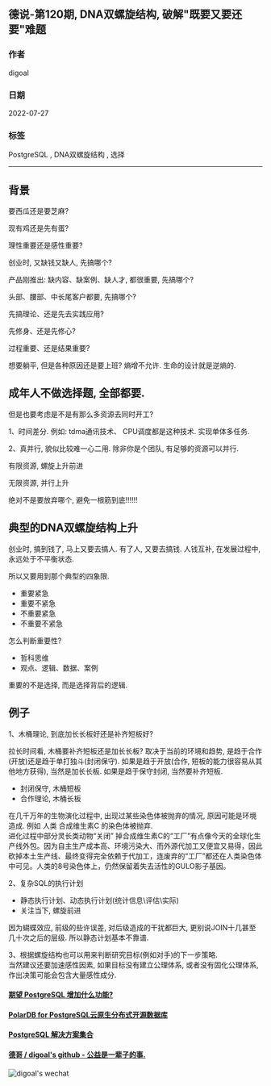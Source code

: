 ## 德说-第120期, DNA双螺旋结构, 破解"既要又要还要"难题   
          
### 作者          
digoal          
          
### 日期          
2022-07-27         
          
### 标签          
PostgreSQL , DNA双螺旋结构 , 选择        
          
----          
          
## 背景      
要西瓜还是要芝麻?   
  
现有鸡还是先有蛋?   
  
理性重要还是感性重要?  
  
创业时, 又缺钱又缺人, 先搞哪个?   
  
产品刚推出: 缺内容、缺案例、缺人才, 都很重要, 先搞哪个?  
  
头部、腰部、中长尾客户都要, 先搞哪个?   
  
先搞理论、还是先去实践应用?   
  
先修身、还是先修心?   
  
过程重要、还是结果重要?   
  
想要躺平, 但是各种原因还是要上班? 熵增不允许. 生命的设计就是逆熵的.   
  
## 成年人不做选择题, 全部都要.  
但是也要考虑是不是有那么多资源去同时开工?   
  
1、时间差分. 例如: tdma通讯技术、 CPU调度都是这种技术. 实现单体多任务.    
  
2、真并行, 貌似比较难一心二用.  除非你是个团队, 有足够的资源可以并行.    
  
有限资源, 螺旋上升前进   
  
无限资源, 并行上升   
  
绝对不是要放弃哪个, 避免一根筋到底!!!!!!  
  
## 典型的DNA双螺旋结构上升  
  
创业时, 搞到钱了, 马上又要去搞人. 有了人, 又要去搞钱. 人钱互补, 在发展过程中, 永远处于不平衡状态.   
  
所以又要用到那个典型的四象限.  
- 重要紧急  
- 重要不紧急  
- 不重要紧急  
- 不重要不紧急  
  
怎么判断重要性?   
- 哲科思维  
- 观点、逻辑、数据、案例  
  
重要的不是选择, 而是选择背后的逻辑.    
  
## 例子  
1、木桶理论, 到底加长长板好还是补齐短板好?   
  
  
拉长时间看, 木桶要补齐短板还是加长长板? 取决于当前的环境和趋势, 是趋于合作(开放)还是趋于单打独斗(封闭保守).  如果是趋于开放(合作, 短板的能力很容易从其他地方获得), 当然是加长长板. 如果是趋于保守封闭, 当然要补齐短板.    
  
- 封闭保守, 木桶短板  
- 合作理论, 木桶长板  
  
在几千万年的生物演化过程中, 出现过某些染色体被抛弃的情况, 原因可能是环境造成. 例如 人类 合成维生素C 的染色体被抛弃.    
进化过程中部分灵长类动物“关闭” 掉合成维生素C的“工厂”有点像今天的全球化生产线外包。因为自主生产成本高、环境污染大、而外源代加工又便宜又易得，因此砍掉本土生产线、最终变得完全依赖于代加工，连废弃的“工厂”都还在人类染色体中可见。人类的8号染色体上，仍然保留着失去活性的GULO影子基因。  
  
  
2、复杂SQL的执行计划  
- 静态执行计划、动态执行计划(统计信息\评估\实际)  
- 关注当下, 螺旋前进  
  
因为蝴蝶效应, 前级的些许误差, 对后级造成的干扰都巨大, 更别说JOIN十几甚至几十次之后的层级. 所以静态计划基本不靠谱.   
  
3、根据螺旋结构也可以用来判断研究目标(例如对手)的下一步策略.   
当然建议还要加速感性因素, 如果目标没有建立公理体系, 或者没有固化公理体系, 作出决策可能会包含大量感性成分.   
  
  
#### [期望 PostgreSQL 增加什么功能?](https://github.com/digoal/blog/issues/76 "269ac3d1c492e938c0191101c7238216")
  
  
#### [PolarDB for PostgreSQL云原生分布式开源数据库](https://github.com/ApsaraDB/PolarDB-for-PostgreSQL "57258f76c37864c6e6d23383d05714ea")
  
  
#### [PostgreSQL 解决方案集合](https://yq.aliyun.com/topic/118 "40cff096e9ed7122c512b35d8561d9c8")
  
  
#### [德哥 / digoal's github - 公益是一辈子的事.](https://github.com/digoal/blog/blob/master/README.md "22709685feb7cab07d30f30387f0a9ae")
  
  
![digoal's wechat](../pic/digoal_weixin.jpg "f7ad92eeba24523fd47a6e1a0e691b59")
  

